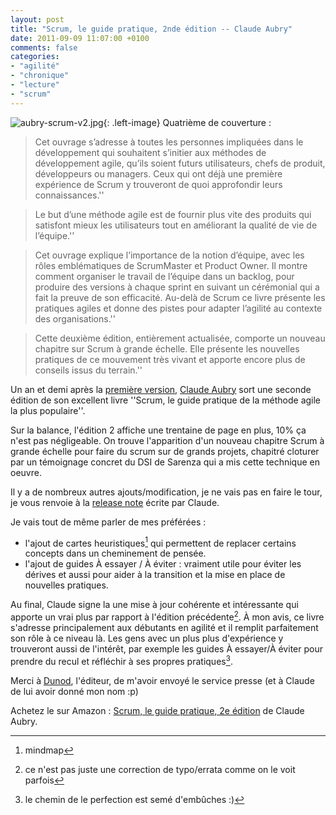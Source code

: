 ```yaml
---
layout: post
title: "Scrum, le guide pratique, 2nde édition -- Claude Aubry"
date: 2011-09-09 11:07:00 +0100
comments: false
categories: 
- "agilité"
- "chronique"
- "lecture"
- "scrum"
---
```

![aubry-scrum-v2.jpg](https://blog-img.crafting-labs.fr/couverture/.aubry_-_scrum-v2_s.jpg){: .left-image}
Quatrième de couverture :

> Cet ouvrage s’adresse à toutes les personnes impliquées dans le développement qui souhaitent s’initier aux méthodes de développement agile, qu’ils soient futurs utilisateurs, chefs de produit, développeurs ou managers. Ceux qui ont déjà une première expérience de Scrum y trouveront de quoi approfondir leurs connaissances.''

> Le but d’une méthode agile est de fournir plus vite des produits qui satisfont mieux les utilisateurs tout en améliorant la qualité de vie de l’équipe.''

> Cet ouvrage explique l’importance de la notion d’équipe, avec les rôles emblématiques de ScrumMaster et Product Owner. Il montre comment organiser le travail de l’équipe dans un backlog, pour produire des versions à chaque sprint en suivant un cérémonial qui a fait la preuve de son efficacité. Au-delà de Scrum ce livre présente les pratiques agiles et donne des pistes pour adapter l’agilité au contexte des organisations.''

> Cette deuxième édition, entièrement actualisée, comporte un nouveau chapitre sur Scrum à grande échelle. Elle présente les nouvelles pratiques de ce mouvement très vivant et apporte encore plus de conseils issus du terrain.''



Un an et demi après la [première version](/index.php?post/2010/01/03/Sortie-du-livre-de-Claude-Aubry-sur-Scrum-le-10-f%C3%A9vrier-2010), [Claude Aubry](http://www.aubryconseil.com) sort une seconde édition de son excellent livre ''Scrum, le guide pratique de la méthode agile la plus populaire''.

Sur la balance, l'édition 2 affiche une trentaine de page en plus, 10% ça n'est pas négligeable.
On trouve l'apparition d'un nouveau chapitre Scrum à grande échelle pour faire du scrum sur de grands projets, chapitré cloturer par un témoignage concret du DSI de Sarenza qui a mis cette technique en oeuvre.

Il y a de nombreux autres ajouts/modification, je ne vais pas en faire le tour, je vous renvoie à la [release note](http://www.aubryconseil.com/post/Le-livre-Scrum-edition-2-la-release-note) écrite par Claude.

Je vais tout de même parler de mes préférées : 

* l'ajout de cartes heuristiques[^1] qui permettent de replacer certains concepts dans un cheminement de pensée.
* l'ajout de  guides À essayer / À éviter  : vraiment utile pour éviter les dérives et aussi pour aider à la transition et la mise en place de nouvelles pratiques.

Au final, Claude signe la une mise à jour cohérente et intéressante qui apporte un vrai plus par rapport à l'édition précédente[^2].
À mon avis, ce livre s'adresse principalement aux débutants en agilité et il remplit parfaitement son rôle à ce niveau là.
Les gens avec un plus plus d'expérience y trouveront aussi de l'intérêt, par exemple les guides À essayer/À éviter pour prendre du recul et réfléchir à ses propres pratiques[^3].

Merci à [Dunod](http://www.dunod.fr), l'éditeur, de m'avoir envoyé le service presse (et à Claude de lui avoir donné mon nom :p)

Achetez le sur Amazon : [Scrum, le guide pratique, 2e édition](http://www.amazon.fr/gp/product/2100563203/ref=as_li_ss_tl?ie=UTF8&tag=monbloamoique-21&linkCode=as2&camp=1642&creative=19458&creativeASIN=2100563203) de Claude Aubry.

[^1]: mindmap
[^2]: ce n'est pas juste une correction de typo/errata comme on le voit parfois
[^3]: le chemin de le perfection est semé d'embûches :)
